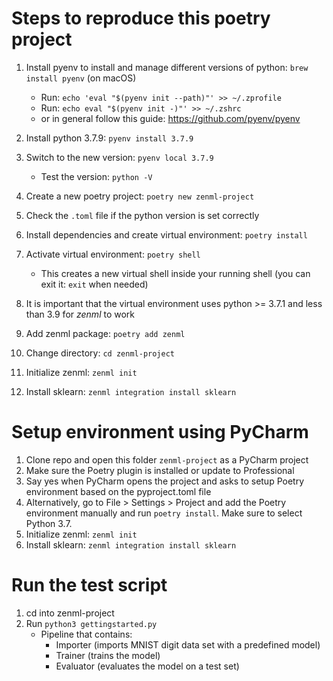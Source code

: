 # Steps to reproduce this poetry project

1. Install pyenv to install and manage different versions of python: `brew install pyenv` (on macOS)
	- Run: `echo 'eval "$(pyenv init --path)"' >> ~/.zprofile`
	- Run: `echo eval "$(pyenv init -)"' >> ~/.zshrc`
	- or in general follow this guide: https://github.com/pyenv/pyenv

2. Install python 3.7.9: `pyenv install 3.7.9`
3. Switch to the new version: `pyenv local 3.7.9`
	- Test the version: `python -V`
5. Create a new poetry project: `poetry new zenml-project`
6. Check the `.toml` file if the python version is set correctly
7. Install dependencies and create virtual environment: `poetry install`
8. Activate virtual environment: `poetry shell`
	- This creates a new virtual shell inside your running shell (you can exit it: `exit` when needed)
9. It is important that the virtual environment uses python >= 3.7.1 and less than 3.9 for _zenml_ to work
10. Add zenml package: `poetry add zenml`
11. Change directory: `cd zenml-project`
12. Initialize zenml: `zenml init`
13. Install sklearn: `zenml integration install sklearn`


# Setup environment using PyCharm
1. Clone repo and open this folder `zenml-project` as a PyCharm project
2. Make sure the Poetry plugin is installed or update to Professional
3. Say yes when PyCharm opens the project and asks to setup Poetry environment based on the pyproject.toml file 
4. Alternatively, go to File > Settings > Project and add the Poetry environment manually and run `poetry install`. Make sure to select Python 3.7.
5. Initialize zenml: `zenml init`
6. Install sklearn: `zenml integration install sklearn`


# Run the test script

1. cd into zenml-project
2. Run `python3 gettingstarted.py`
	- Pipeline that contains:
		- Importer (imports MNIST digit data set with a predefined model)
		- Trainer (trains the model)
		- Evaluator (evaluates the model on a test set)


